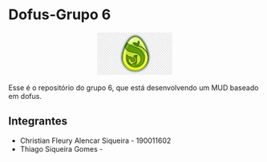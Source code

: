 # Dofus-Grupo 6


<p align="center">
  <img width="150" src="./logo.jpg">
</p>

Esse é o repositório do grupo 6, que está desenvolvendo um MUD baseado em dofus.

## Integrantes
* Christian Fleury Alencar Siqueira - 190011602
* Thiago Siqueira Gomes -
